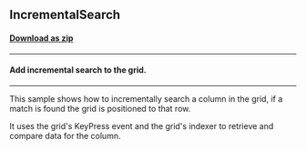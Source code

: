 ## IncrementalSearch
#### [Download as zip](https://grapecity.github.io/DownGit/#/home?url=https://github.com/GrapeCity/ComponentOne-WinForms-Samples/tree/master/NetFramework\TrueDBGrid\CS\IncrementalSearch)
____
#### Add incremental search to the grid.
____
This sample shows how to incrementally search a column in the grid, if a match is found the grid is positioned to that row. 

It uses the grid's KeyPress event and the grid's indexer to retrieve and compare data for the column. 